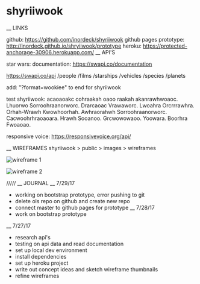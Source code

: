 # shyriiwook
__
LINKS

github: https://github.com/inordeck/shyriiwook
github pages prototype: http://inordeck.github.io/shryiiwook/prototype
heroku: https://protected-anchorage-30906.herokuapp.com/
__
API'S

star wars:
documentation: https://swapi.co/documentation

https://swapi.co/api
	/people
	/films
	/starships
	/vehicles
	/species
	/planets

add: "?format=wookiee" to end for shyriiwook

test shyriiwook:
acaoaoakc cohraakah oaoo raakah akanrawhwoaoc.
Lhuorwo Sorroohraanorworc.
Drarcaoac Vrawaworc.
Lwoahra Orcrrrawhra.
Orhah-Wrawh Kwowhoorhah.
Awhraorahwh Sorroohraanorworc.
Cacwoohrhraoaoara.
Hrawh Sooanoo.
Grcwowowaoo.
Yoowara.
Boorhra Fwoaoao.


responsive voice:
https://responsivevoice.org/api/

__
WIREFRAMES
shyriiwook > public > images > wireframes

![wireframe 1](http://i.imgur.com/9QLXXhD.jpg)

![wireframe 2](http://i.imgur.com/wzbIZzz.jpg)


/////
__
JOURNAL
__
7/29/17
- working on bootstrap prototype, error pushing to git
- delete ols repo on github and create new repo
- connect master to github pages for prototype
__
7/28/17
- work on bootstrap prototype

__
7/27/17
- research api's
- testing on api data and read documentation
- set up local dev environment
- install dependencies 
- set up heroku project
- write out concept ideas and sketch wireframe thumbnails
- refine wireframes

